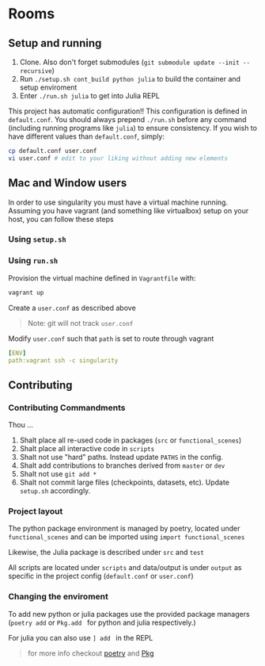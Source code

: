 # Rooms


## Setup and running

1. Clone. Also don't forget submodules (`git submodule update --init --recursive`)
1. Run `./setup.sh cont_build python julia` to build the container and setup enviroment
2. Enter `./run.sh julia` to get into Julia REPL

This project has automatic configuration!! This configuration is defined in `default.conf`.
You should always prepend `./run.sh` before any command (including running programs like `julia`) to ensure consistency. 
If you wish to have different values than `default.conf`, simply:

``` sh
cp default.conf user.conf
vi user.conf # edit to your liking without adding new elements
```

## Mac and Window users

In order to use singularity you must have a virtual machine running. 
Assuming you have vagrant (and something like virtualbox) setup on your host, you can follow these steps

### Using `setup.sh`


### Using `run.sh`

Provision the virtual machine defined in `Vagrantfile` with:

``` sh
vagrant up
```




Create a `user.conf` as described above

> Note: git will not track `user.conf`

Modify `user.conf` such that `path` is set to route through vagrant

``` yaml
[ENV]
path:vagrant ssh -c singularity
```


## Contributing

### Contributing Commandments

Thou ...
1. Shalt place all re-used code in packages (`src` or `functional_scenes`)
2. Shalt place all interactive code in `scripts`
3. Shalt not use "hard" paths. Instead update `PATHS` in the config.
4. Shalt add contributions to branches derived from `master` or `dev`
4. Shalt not use `git add *`
5. Shalt not commit large files (checkpoints, datasets, etc). Update `setup.sh` accordingly.


### Project layout

The python package environment is managed by poetry, located under `functional_scenes` and can be imported using `import functional_scenes`

Likewise, the Julia package is described under `src` and `test`

All scripts are located under `scripts` and data/output is under `output` as specific in the project config (`default.conf` or `user.conf`)



### Changing the enviroment

To add new python or julia packages use the provided package managers (`poetry add` or `Pkg.add ` for python and julia respectively.)

For julia you can also use `] add ` in the REPL

> for more info checkout [poetry](https://python-poetry.org/docs/cli/) and [Pkg](https://julialang.github.io/Pkg.jl/v1/managing-packages/)
